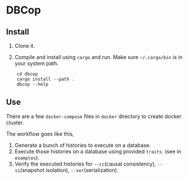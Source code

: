 # DBCop

## Install

1.  Clone it.

2.  Compile and install using `cargo` and run.
    Make sure `~/.cargo/bin` is in your system path.
```
    cd dbcop
    cargo install --path .
    dbcop --help
```

## Use

There are a few `docker-compose` files in `docker` directory to create docker cluster.

The workflow goes like this,

1. Generate a bunch of histories to execute on a database.
2. Execute those histories on a database using provided `traits`. (see in `examples`).
3. Verify the executed histories for `--cc`(causal consistency), `--si`(snapshot isolation), `--ser`(serialization).
